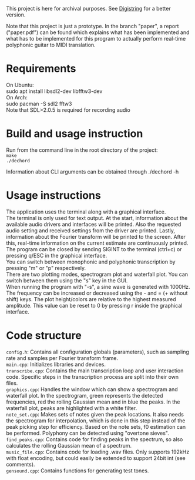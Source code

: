 This project is here for archival purposes. See [Digistring](https://github.com/lucmans/digistring) for a better version.

Note that this project is just a prototype. In the branch "paper", a report ("paper.pdf") can be found which explains what has been implemented and what has to be implemented for this program to actually perform real-time polyphonic guitar to MIDI translation.  

# Requirements
On Ubuntu:  
    sudo apt install libsdl2-dev libfftw3-dev  
On Arch:  
    sudo pacman -S sdl2 fftw3  
Note that SDL>2.0.5 is required for recording audio

# Build and usage instruction
Run from the command line in the root directory of the project:  
`make`  
`./dechord`

Information about CLI arguments can be obtained through ./dechord -h

# Usage instructions
The application uses the terminal along with a graphical interface.  
The terminal is only used for text output. At the start, information about the available audio drivers and interfaces will be printed. Also the requested audio setting and received settings from the driver are printed. Lastly, information about the Fourier transform will be printed to the screen. After this, real-time information on the current estimate are continuously printed.  
The program can be closed by sending SIGINT to the terminal (ctrl+c) or pressing q/ESC in the graphical interface.  
You can switch between monophonic and polyphonic transcription by pressing "m" or "p" respectively.  
There are two plotting modes, spectrogram plot and waterfall plot. You can switch between them using the "s" key in the GUI.  
When running the program with "-s", a sine wave is generated with 1000Hz. The frequency can be increased or decreased using the - and = (+ without shift) keys. The plot height/colors are relative to the highest measured amplitude. This value can be reset to 0 by pressing r inside the graphical interface.

# Code structure
`config.h`: Contains all configuration globals (parameters), such as sampling rate and samples per Fourier transform frame.  
`main.cpp`: Initializes libraries and devices.  
`transcribe.cpp`: Contains the main transcription loop and user interaction code. Specific steps in the transcription process are split into their own files.  
`graphics.cpp`: Handles the window which can show a spectrogram and waterfall plot. In the spectrogram, green represents the detected frequencies, red the rolling Gaussian mean and in blue the peaks. In the waterfall plot, peaks are highlighted with a white filter.  
`note_set.cpp`: Makes sets of notes given the peak locations. It also needs the spectrogram for interpolation, which is done in this step instead of the peak picking step for efficiency. Based on the note sets, f0 estimation can be performed. Polyphony can be detected using "overtone sieves".  
`find_peaks.cpp`: Contains code for finding peaks in the spectrum, so also calculates the rolling Gaussian mean of a spectrum.  
`music_file.cpp`: Contains code for loading .wav files. Only supports 192kHz with float encoding, but could easily be extended to support 24bit int (see comments).  
`gensound.cpp`: Contains functions for generating test tones.
